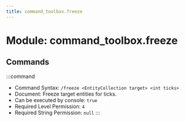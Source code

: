 ```yaml
---
title: command_toolbox.freeze
---
```



# Module: command_toolbox.freeze

## Commands
:::command
- Command Syntax: `/freeze <EntityCollection target> <int ticks>`
- Document: Freeze target entities for ticks.
- Can be executed by console: `true`
- Required Level Permission: `4`
- Required String Permission: `null`
:::
